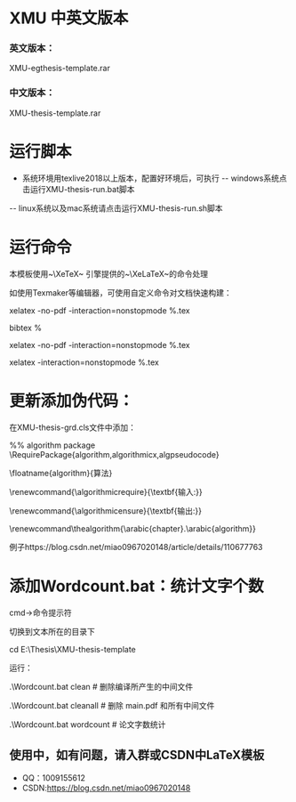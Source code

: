 # XMU  中英文版本

### 英文版本：

XMU-egthesis-template.rar

### 中文版本：
XMU-thesis-template.rar

# 运行脚本

- 系统环境用texlive2018以上版本，配置好环境后，可执行
-- windows系统点击运行XMU-thesis-run.bat脚本

-- linux系统以及mac系统请点击运行XMU-thesis-run.sh脚本



# 运行命令

本模板使用~\XeTeX~ 引擎提供的~\XeLaTeX~的命令处理

如使用Texmaker等编辑器，可使用自定义命令对文档快速构建：

xelatex -no-pdf -interaction=nonstopmode %.tex 

bibtex %

xelatex -no-pdf -interaction=nonstopmode %.tex 

xelatex -interaction=nonstopmode %.tex




# 更新添加伪代码：
在XMU-thesis-grd.cls文件中添加：

%% algorithm package
\RequirePackage{algorithm,algorithmicx,algpseudocode}

\floatname{algorithm}{算法}

\renewcommand{\algorithmicrequire}{\textbf{输入:}}

\renewcommand{\algorithmicensure}{\textbf{输出:}}

\renewcommand\thealgorithm{\arabic{chapter}.\arabic{algorithm}}

例子https://blog.csdn.net/miao0967020148/article/details/110677763

# 添加Wordcount.bat：统计文字个数
cmd->命令提示符

切换到文本所在的目录下

cd E:\Thesis\XMU-thesis-template

运行：

.\Wordcount.bat clean           # 删除编译所产生的中间文件

.\Wordcount.bat cleanall        # 删除 main.pdf 和所有中间文件

.\Wordcount.bat wordcount       # 论文字数统计


## 使用中，如有问题，请入群或CSDN中LaTeX模板

  - QQ：1009155612
  - CSDN:https://blog.csdn.net/miao0967020148 
